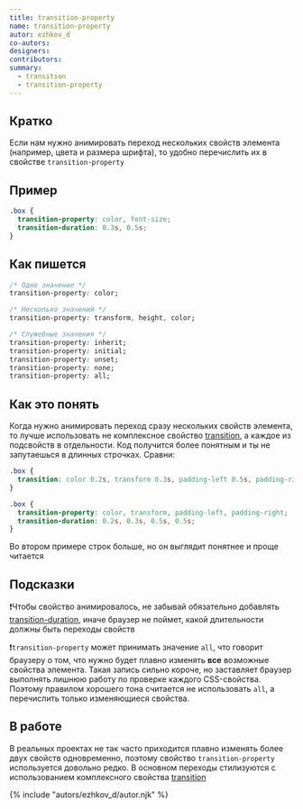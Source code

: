 ```yaml
---
title: transition-property
name: transition-property
autor: ezhkov_d
co-autors:
designers:
contributors:
summary:
  - transition
  - transition-property
---
```


## Кратко

Если нам нужно анимировать переход нескольких свойств элемента (например, цвета и размера шрифта), то удобно перечислить их в свойстве `transition-property`

## Пример

```css
.box {
  transition-property: color, font-size;
  transition-duration: 0.3s, 0.5s;
}
```

## Как пишется

```css
/* Одно значение */
transition-property: color;

/* Несколько значений */
transition-property: transform, height, color;

/* Служебные значения */
transition-property: inherit;
transition-property: initial;
transition-property: unset;
transition-property: none;
transition-property: all;
```

## Как это понять

Когда нужно анимировать переход сразу нескольких свойств элемента, то лучше использовать не комплексное свойство [transition](/posts/css/doka/transition/), а каждое из подсвойств в отдельности. Код получится более понятным и ты не запутаешься в длинных строчках. Сравни:

```css
.box {
  transition: color 0.2s, transform 0.3s, padding-left 0.5s, padding-right 0.5s;
}

.box {
  transition-property: color, transform, padding-left, padding-right;
  transition-duration: 0.2s, 0.3s, 0.5s, 0.5s;
}
```

Во втором примере строк больше, но он выглядит понятнее и проще читается

## Подсказки

❗Чтобы свойство анимировалось, не забывай обязательно добавлять [transition-duration](/posts/css/doka/transition-duration/), иначе браузер не поймет, какой длительности должны быть переходы свойств

❗`transition-property` может принимать значение `all`, что говорит браузеру о том, что нужно будет плавно изменять **все** возможные свойства элемента. Такая запись сильно короче, но заставляет браузер выполнять лишнюю работу по проверке каждого CSS-свойства. Поэтому правилом хорошего тона считается не использовать `all`, а перечислить только изменяющиеся свойства.

## В работе

В реальных проектах не так часто приходится плавно изменять более двух свойств одновременно, поэтому свойство `transition-property` используется довольно редко. В основном переходы стилизуются с использованием комплексного свойства [transition](/posts/css/doka/transition/)

{% include "autors/ezhkov_d/autor.njk" %}
